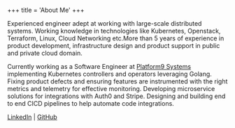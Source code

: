 +++
title = 'About Me'
+++

Experienced engineer adept at working with large-scale distributed systems. Working knowledge in technologies like Kubernetes, Openstack, Terraform, Linux, Cloud Networking etc.More than 5 years of experience in product development, infrastructure design and product support in public and private cloud domain.

Currently working as a Software Engineer at [Platform9 Systems](https://platform9.com) implementing Kubernetes controllers and operators leveraging Golang. Fixing product defects and ensuring features are instrumented with the right metrics and telemetry for effective monitoring. Developing microservice solutions for integrations with Auth0 and Stripe. Designing and building end to end CICD pipelines to help automate code integrations.

[LinkedIn](https://www.linkedin.com/in/sanchit-pathak7/) | [GitHub](https://github.com/sanchitpathak7/)
